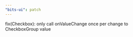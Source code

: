 ```yaml
---
"bits-ui": patch
---
```


fix(Checkbox): only call onValueChange once per change to CheckboxGroup value
